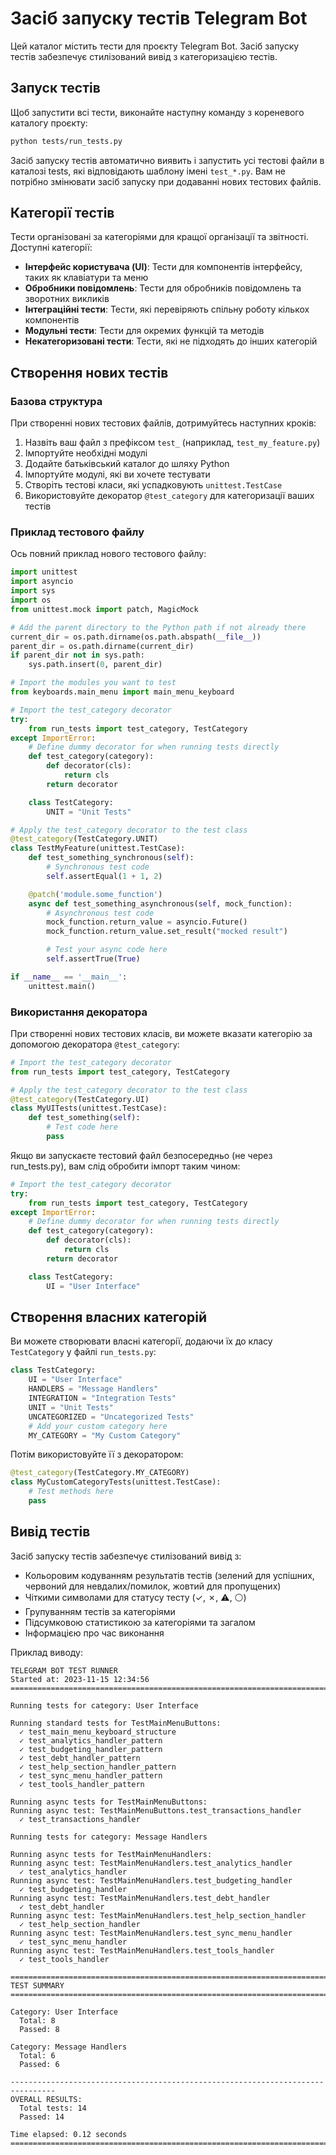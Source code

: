 # Засіб запуску тестів Telegram Bot

Цей каталог містить тести для проєкту Telegram Bot. Засіб запуску тестів забезпечує стилізований вивід з категоризацією тестів.

## Запуск тестів

Щоб запустити всі тести, виконайте наступну команду з кореневого каталогу проєкту:

```bash
python tests/run_tests.py
```

Засіб запуску тестів автоматично виявить і запустить усі тестові файли в каталозі tests, які відповідають шаблону імені `test_*.py`. Вам не потрібно змінювати засіб запуску при додаванні нових тестових файлів.

## Категорії тестів

Тести організовані за категоріями для кращої організації та звітності. Доступні категорії:

- **Інтерфейс користувача (UI)**: Тести для компонентів інтерфейсу, таких як клавіатури та меню
- **Обробники повідомлень**: Тести для обробників повідомлень та зворотних викликів
- **Інтеграційні тести**: Тести, які перевіряють спільну роботу кількох компонентів
- **Модульні тести**: Тести для окремих функцій та методів
- **Некатегоризовані тести**: Тести, які не підходять до інших категорій

## Створення нових тестів

### Базова структура

При створенні нових тестових файлів, дотримуйтесь наступних кроків:

1. Назвіть ваш файл з префіксом `test_` (наприклад, `test_my_feature.py`)
2. Імпортуйте необхідні модулі
3. Додайте батьківський каталог до шляху Python
4. Імпортуйте модулі, які ви хочете тестувати
5. Створіть тестові класи, які успадковують `unittest.TestCase`
6. Використовуйте декоратор `@test_category` для категоризації ваших тестів

### Приклад тестового файлу

Ось повний приклад нового тестового файлу:

```python
import unittest
import asyncio
import sys
import os
from unittest.mock import patch, MagicMock

# Add the parent directory to the Python path if not already there
current_dir = os.path.dirname(os.path.abspath(__file__))
parent_dir = os.path.dirname(current_dir)
if parent_dir not in sys.path:
    sys.path.insert(0, parent_dir)

# Import the modules you want to test
from keyboards.main_menu import main_menu_keyboard

# Import the test_category decorator
try:
    from run_tests import test_category, TestCategory
except ImportError:
    # Define dummy decorator for when running tests directly
    def test_category(category):
        def decorator(cls):
            return cls
        return decorator

    class TestCategory:
        UNIT = "Unit Tests"

# Apply the test_category decorator to the test class
@test_category(TestCategory.UNIT)
class TestMyFeature(unittest.TestCase):
    def test_something_synchronous(self):
        # Synchronous test code
        self.assertEqual(1 + 1, 2)

    @patch('module.some_function')
    async def test_something_asynchronous(self, mock_function):
        # Asynchronous test code
        mock_function.return_value = asyncio.Future()
        mock_function.return_value.set_result("mocked result")

        # Test your async code here
        self.assertTrue(True)

if __name__ == '__main__':
    unittest.main()
```

### Використання декоратора

При створенні нових тестових класів, ви можете вказати категорію за допомогою декоратора `@test_category`:

```python
# Import the test_category decorator
from run_tests import test_category, TestCategory

# Apply the test_category decorator to the test class
@test_category(TestCategory.UI)
class MyUITests(unittest.TestCase):
    def test_something(self):
        # Test code here
        pass
```

Якщо ви запускаєте тестовий файл безпосередньо (не через run_tests.py), вам слід обробити імпорт таким чином:

```python
# Import the test_category decorator
try:
    from run_tests import test_category, TestCategory
except ImportError:
    # Define dummy decorator for when running tests directly
    def test_category(category):
        def decorator(cls):
            return cls
        return decorator

    class TestCategory:
        UI = "User Interface"
```

## Створення власних категорій

Ви можете створювати власні категорії, додаючи їх до класу `TestCategory` у файлі `run_tests.py`:

```python
class TestCategory:
    UI = "User Interface"
    HANDLERS = "Message Handlers"
    INTEGRATION = "Integration Tests"
    UNIT = "Unit Tests"
    UNCATEGORIZED = "Uncategorized Tests"
    # Add your custom category here
    MY_CATEGORY = "My Custom Category"
```

Потім використовуйте її з декоратором:

```python
@test_category(TestCategory.MY_CATEGORY)
class MyCustomCategoryTests(unittest.TestCase):
    # Test methods here
    pass
```

## Вивід тестів

Засіб запуску тестів забезпечує стилізований вивід з:

- Кольоровим кодуванням результатів тестів (зелений для успішних, червоний для невдалих/помилок, жовтий для пропущених)
- Чіткими символами для статусу тесту (✓, ✗, ⚠, ⚪)
- Групуванням тестів за категоріями
- Підсумковою статистикою за категоріями та загалом
- Інформацією про час виконання

Приклад виводу:

```
TELEGRAM BOT TEST RUNNER
Started at: 2023-11-15 12:34:56
================================================================================

Running tests for category: User Interface

Running standard tests for TestMainMenuButtons:
  ✓ test_main_menu_keyboard_structure
  ✓ test_analytics_handler_pattern
  ✓ test_budgeting_handler_pattern
  ✓ test_debt_handler_pattern
  ✓ test_help_section_handler_pattern
  ✓ test_sync_menu_handler_pattern
  ✓ test_tools_handler_pattern

Running async tests for TestMainMenuButtons:
Running async test: TestMainMenuButtons.test_transactions_handler
  ✓ test_transactions_handler

Running tests for category: Message Handlers

Running async tests for TestMainMenuHandlers:
Running async test: TestMainMenuHandlers.test_analytics_handler
  ✓ test_analytics_handler
Running async test: TestMainMenuHandlers.test_budgeting_handler
  ✓ test_budgeting_handler
Running async test: TestMainMenuHandlers.test_debt_handler
  ✓ test_debt_handler
Running async test: TestMainMenuHandlers.test_help_section_handler
  ✓ test_help_section_handler
Running async test: TestMainMenuHandlers.test_sync_menu_handler
  ✓ test_sync_menu_handler
Running async test: TestMainMenuHandlers.test_tools_handler
  ✓ test_tools_handler

================================================================================
TEST SUMMARY
================================================================================

Category: User Interface
  Total: 8
  Passed: 8

Category: Message Handlers
  Total: 6
  Passed: 6

--------------------------------------------------------------------------------
OVERALL RESULTS:
  Total tests: 14
  Passed: 14

Time elapsed: 0.12 seconds
================================================================================
```
